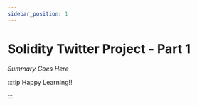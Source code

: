 ```yaml
---
sidebar_position: 1
---
```


# Solidity Twitter Project - Part 1

_Summary Goes Here_

:::tip Happy Learning!!

<QuestButton text="Go To Quest" />

:::


